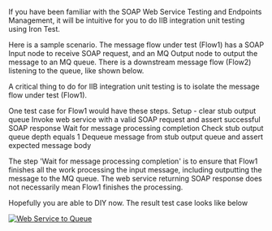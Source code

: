 If you have been familiar with the SOAP Web Service Testing and Endpoints Management, it will be intuitive for you to do IIB integration unit testing using Iron Test.

Here is a sample scenario. The message flow under test (Flow1) has a SOAP Input node to receive SOAP request, and an MQ Output node to output the message to an MQ queue. There is a downstream message flow (Flow2) listening to the queue, like shown below.

A critical thing to do for IIB integration unit testing is to isolate the message flow under test (Flow1).
   
One test case for Flow1 would have these steps.
    Setup - clear stub output queue
    Invoke web service with a valid SOAP request and assert successful SOAP response
    Wait for message processing completion
    Check stub output queue depth equals 1
    Dequeue message from stub output queue and assert expected message body    

The step 'Wait for message processing completion' is to ensure that Flow1 finishes all the work processing the input message, including outputting the message to the MQ queue. The web service returning SOAP response does not necessarily mean Flow1 finishes the processing.

Hopefully you are able to DIY now. The result test case looks like below

[![Web Service to Queue](https://github.com/zheng-wang/irontest/blob/master/screenshots/iib/ws-to-queue.png)](https://github.com/zheng-wang/irontest/blob/master/screenshots/iib/ws-to-queue.png)